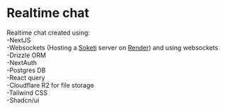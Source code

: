 # Realtime chat

Realtime chat created using:
\
-NextJS
\
-Websockets (Hosting a [Soketi](https://docs.soketi.app/) server on [Render](https://render.com/)) and using websockets
\
-Drizzle ORM
\
-NextAuth
\
-Postgres DB
\
-React query
\
-Cloudflare R2 for file storage
\
-Tailwind CSS
\
-Shadcn/ui
